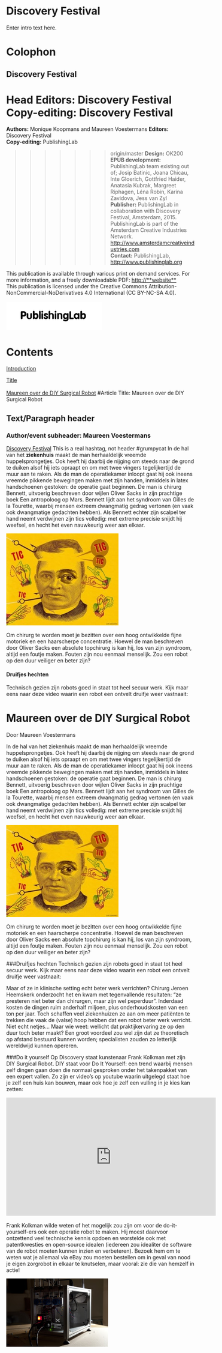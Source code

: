 
# Discovery Festival

Enter intro text here.


# Colophon

## Discovery Festival


<!--HEAD-->
**Head Editors:** <!-- to be added --> Discovery Festival
**Copy-editing:** <!-- to be added --> Discovery Festival<br/>
=======
**Authors:** Monique Koopmans and Maureen Voestermans
**Editors:** Discovery Festival<br/>
**Copy-editing:** PublishingLab <br/>
>>>>>>> origin/master
**Design:** OK200<br/>
**EPUB development:** PublishingLab team existing out of; Josip Batinic, Joana Chicau, Inte Gloerich, Gottfried Haider, Anatasia Kubrak, Margreet Riphagen, Léna Robin, Karina Zavidova, Jess van Zyl<br/>
**Publisher:** PublishingLab in collaboration with Discovery Festival, Amsterdam, 2015. PublishingLab is part of the Amsterdam Creative Industries Network. <http://www.amsterdamcreativeindustries.com><br/> 
**Contact:** PublishingLab, <http://www.publishinglab.org><br/>

This publication is available through various print on demand services. For more information, and a freely downloadable PDF:
<http://**website**><br/>
This publication is licensed under the Creative Commons Attribution-NonCommercial-NoDerivatives 4.0 International (CC BY-NC-SA 4.0).<br/><br/>
![](imgs/logos/logo_publishinglab.png)


# Contents

<a href="ch002.xhtml">Introduction</a><br/>

<a href="ch003.xhtml">Title</a><br/>
<br/>
<a href="ch004.xhtml">Maureen over de DIY Surgical Robot</a>
#Article Title: Maureen over de DIY Surgical Robot

## Text/Paragraph header

### Author/event subheader: Maureen Voestermans

<!--body text has no tags-->
[Discovery Festival](http://www.discoveryfestival.nl/)
This is a real hashtag, not header \#grumpycat
In de hal van het **ziekenhuis** maakt de man herhaaldelijk vreemde huppelsprongetjes. Ook heeft hij daarbij de nijging om steeds naar de grond te duiken alsof hij iets opraapt en om met twee vingers tegelijkertijd de muur aan te raken. Als de man de operatiekamer inloopt gaat hij ook ineens vreemde pikkende bewegingen maken met zijn handen, inmiddels in latex handschoenen gestoken: de operatie gaat beginnen. De man is chirurg Bennett, uitvoerig beschreven door wijlen Oliver Sacks in zijn prachtige boek Een antropoloog op Mars. Bennett lijdt aan het syndroom van Gilles de la Tourette, waarbij mensen extreem dwangmatig gedrag vertonen (en vaak ook dwangmatige gedachten hebben). Als Bennett echter zijn scalpel ter hand neemt verdwijnen zijn tics volledig: met extreme precisie snijdt hij weefsel, en hecht het even nauwkeurig weer aan elkaar.

![**Bold Caption title** + photographer name](imgs/example.jpg "Caption title, photographer name")

Om chirurg te worden moet je bezitten over een hoog ontwikkelde fijne motoriek en een haarscherpe concentratie. Hoewel de man beschreven door Oliver Sacks een absolute topchirurg is kan hij, los van zijn syndroom, altijd een foutje maken. Fouten zijn nou eenmaal menselijk. Zou een robot op den duur veiliger en beter zijn?

#### Druifjes hechten
Technisch gezien zijn robots goed in staat tot heel secuur werk. Kijk maar eens naar deze video waarin een robot een ontvelt druifje weer vastnaait:
# Maureen over de DIY Surgical Robot

Door Maureen Voestermans

In de hal van het ziekenhuis maakt de man herhaaldelijk vreemde huppelsprongetjes. Ook heeft hij daarbij de nijging om steeds naar de grond te duiken alsof hij iets opraapt en om met twee vingers tegelijkertijd de muur aan te raken. Als de man de operatiekamer inloopt gaat hij ook ineens vreemde pikkende bewegingen maken met zijn handen, inmiddels in latex handschoenen gestoken: de operatie gaat beginnen. De man is chirurg Bennett, uitvoerig beschreven door wijlen Oliver Sacks in zijn prachtige boek Een antropoloog op Mars. Bennett lijdt aan het syndroom van Gilles de la Tourette, waarbij mensen extreem dwangmatig gedrag vertonen (en vaak ook dwangmatige gedachten hebben). Als Bennett echter zijn scalpel ter hand neemt verdwijnen zijn tics volledig: met extreme precisie snijdt hij weefsel, en hecht het even nauwkeurig weer aan elkaar.

![Giles](imgs/example.jpg "Giles")

Om chirurg te worden moet je bezitten over een hoog ontwikkelde fijne motoriek en een haarscherpe concentratie. Hoewel de man beschreven door Oliver Sacks een absolute topchirurg is kan hij, los van zijn syndroom, altijd een foutje maken. Fouten zijn nou eenmaal menselijk. Zou een robot op den duur veiliger en beter zijn?

###Druifjes hechten
Technisch gezien zijn robots goed in staat tot heel secuur werk. Kijk maar eens naar deze video waarin een robot een ontvelt druifje weer vastnaait:


Maar of ze in klinische setting echt beter werk verrichten? Chirurg Jeroen Heemskerk onderzocht het en kwam met tegenvallende resultaten: “ze presteren niet beter dan chirurgen, maar zijn wel peperduur”. Inderdaad kosten de dingen ruim anderhalf miljoen, plus onderhoudskosten van een ton per jaar. Toch schaffen veel ziekenhuizen ze aan om meer patiënten te trekken die vaak de (valse) hoop hebben dat een robot beter werk verricht. Niet echt netjes… Maar wie weet: wellicht dat praktijkervaring ze op den duur toch beter maakt? Een groot voordeel zou wel zijn dat ze theoretisch op afstand bestuurd kunnen worden; specialisten zouden zo letterlijk wereldwijd kunnen opereren.

###Do it yourself
Op Discovery staat kunstenaar Frank Kolkman met zijn DIY Surgical Robot. DIY staat voor Do It Yourself: een trend waarbij mensen zelf dingen gaan doen die normaal gesproken onder het takenpakket van een expert vallen. Zo zijn er video’s op youtube waarin uitgelegd staat hoe je zelf een huis kan bouwen, maar ook hoe je zelf een vulling in je kies kan zetten:

<iframe width="560" height="315" src="https://www.youtube.com/embed/2GC8RxLnbio" frameborder="0" allowfullscreen="1"></iframe>


Frank Kolkman wilde weten of het mogelijk zou zijn om voor de do-it-yourself-ers ook een operatie robot te maken. Hij moest daarvoor ontzettend veel technische kennis opdoen en worstelde ook met patentkwesties en open-source idealen (iedereen zou idealiter de software van de robot moeten kunnen inzien en verbeteren). Bezoek hem om te weten wat je allemaal via eBay zou moeten bestellen om in geval van nood je eigen zorgrobot in elkaar te knutselen, maar vooral: zie die van hemzelf in actie!

![](imgs/surgerypirate-272x182.jpg)



